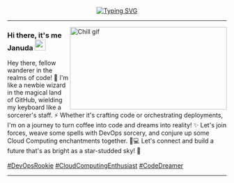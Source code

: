 <p align="center">
<a href="https://github.com/itzzjb?tab=repositories"><img src="https://readme-typing-svg.demolab.com?font=Fira+Code&pause=0&color=F7F7F7&center=true&vCenter=true&width=500&height=30&lines=%F0%9F%8C%B1+Coder + in + the + land + of + ones + and + zeros+%F0%9F%8C%B1;%F0%9F%8C%B1+Forever + curious, forever + clueless!+%F0%9F%8C%B1" alt="Typing SVG" /></a>
</p>

---

<img align="right" alt="Chill gif" src="https://github.com/itzzjb/itzzjb/assets/95894819/1f294467-ceaf-4140-a7db-26c319d7b915" width="360" height="190" />

### Hi there, it's me Januda <img src="https://media.giphy.com/media/hvRJCLFzcasrR4ia7z/giphy.gif" width="25px">

<!--Software engineering undergrad with a penchant for DevOps wizardry and Cloud Computing sorcery ☁️💻 | Crafting code and orchestrating deployments like a symphony conductor 🎶 | Lover of automation, scalability, and all things tech 🚀 | On a quest to turn coffee into code and dreams into reality ✨ | Let's connect and build the future together! 🌟 

#DevOps #CloudComputing #OpenSource-->

Hey there, fellow wanderer in the realms of code! 🚀 I'm like a newbie wizard in the magical land of GitHub, wielding my keyboard like a sorcerer's staff. ⚡️ Whether it's crafting code or orchestrating deployments, I'm on a journey to turn coffee into code and dreams into reality! ✨ Let's join forces, weave some spells with DevOps sorcery, and conjure up some Cloud Computing enchantments together. 🎩💻 Let's connect and build a future that's as bright as a star-studded sky! 🌟 
<br><br>
[#DevOpsRookie]()   [#CloudComputingEnthusiast]()   [#CodeDreamer]()

---

